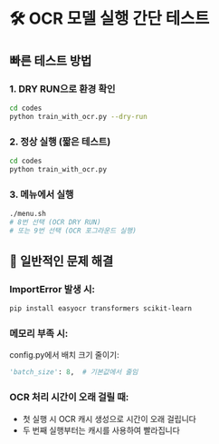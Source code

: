 # 🛠️ OCR 모델 실행 간단 테스트

## 빠른 테스트 방법

### 1. DRY RUN으로 환경 확인
```bash
cd codes
python train_with_ocr.py --dry-run
```

### 2. 정상 실행 (짧은 테스트)
```bash
cd codes
python train_with_ocr.py
```

### 3. 메뉴에서 실행
```bash
./menu.sh
# 8번 선택 (OCR DRY RUN)
# 또는 9번 선택 (OCR 포그라운드 실행)
```

## 🐛 일반적인 문제 해결

### ImportError 발생 시:
```bash
pip install easyocr transformers scikit-learn
```

### 메모리 부족 시:
config.py에서 배치 크기 줄이기:
```python
'batch_size': 8,  # 기본값에서 줄임
```

### OCR 처리 시간이 오래 걸릴 때:
- 첫 실행 시 OCR 캐시 생성으로 시간이 오래 걸립니다
- 두 번째 실행부터는 캐시를 사용하여 빨라집니다
